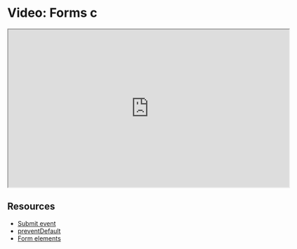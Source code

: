 # Video: Forms c

<iframe src="https://player.vimeo.com/video/549500725?title=0&byline=0&portrait=0" width="640" height="360" allowfullscreen="allowfullscreen" allow="autoplay; fullscreen; picture-in-picture"></iframe>

## Resources

- [Submit event](https://developer.mozilla.org/en-US/docs/Web/API/HTMLFormElement/submit_event)
- [preventDefault](https://developer.mozilla.org/en-US/docs/Web/API/Event/preventDefault)
- [Form elements](https://javascript.info/form-elements)
